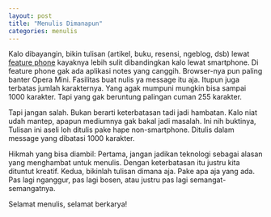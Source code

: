 ```yaml
---
layout: post
title: "Menulis Dimanapun"
categories: menulis
---
```


Kalo dibayangin, bikin tulisan (artikel, buku, resensi, ngeblog, dsb) lewat
[feature phone][feature-phone] kayaknya lebih sulit dibandingkan kalo lewat
smartphone.  Di feature phone gak ada aplikasi notes yang canggih.
Browser-nya pun paling banter Opera Mini. Fasilitas buat nulis ya message
itu aja. Itupun juga terbatas jumlah karakternya. Yang agak mumpuni mungkin
bisa sampai 1000 karakter. Tapi yang gak beruntung palingan cuman 255
karakter.

Tapi jangan salah. Bukan berarti keterbatasan tadi jadi hambatan.
Kalo niat udah mantep, apapun mediumnya gak bakal jadi masalah. Ini nih
buktinya, Tulisan ini aseli loh ditulis pake hape non-smartphone. Ditulis
dalam message yang dibatasi 1000 karakter.

Hikmah yang bisa diambil: Pertama, jangan jadikan teknologi sebagai alasan
yang menghambat untuk menulis. Dengan keterbatasan itu justru kita dituntut
kreatif. Kedua, bikinlah tulisan dimana aja. Pake apa aja yang ada. Pas
lagi nganggur, pas lagi bosen, atau justru pas lagi semangat-semangatnya.

Selamat menulis, selamat berkarya!

[feature-phone]: http://en.wikipedia.org/wiki/Feature_phone

